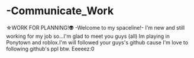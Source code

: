 # -Communicate_Work
☆WORK FOR PLANNING!👽
-Welcome to my spaceline!-
I'm new and still working for my job so...I'm glad to meet you guys (all)
Im playing in Ponytown and roblox.I'm will followed your guys's github cause I'm love to following github's ppl btw. Eeeeez:0
